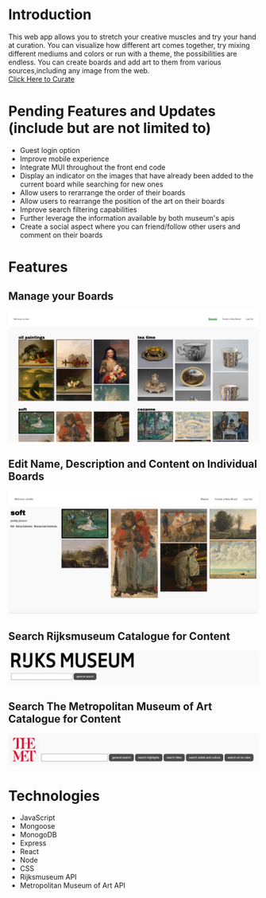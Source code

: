 # Introduction 

This web app allows you to stretch your creative muscles and try your hand at curation. You can visualize how different art comes together, try mixing different mediums and colors or run with a theme, the possibilities are endless. You can create boards and add art to them from various sources,including any image from the web.  
[Click Here to Curate](https://art-collector.herokuapp.com/)

# Pending Features and Updates (include but are not limited to)
* Guest login option
* Improve mobile experience 
* Integrate MUI throughout the front end code 
* Display an indicator on the images that have already been added to the current board while searching for new ones
* Allow users to rerarrange the order of their boards
* Allow users to rearrange the position of the art on their boards
* Improve search filtering capabilities
* Further leverage the information available by both museum's apis
* Create a social aspect where you can friend/follow other users and comment on their boards

# Features
## Manage your Boards 
![home page](/public/screenshots/all-boards.png)
## Edit Name, Description and Content on Individual Boards
![show board](/public/screenshots/single-board.png)
## Search Rijksmuseum Catalogue for Content
![rijks search](/public/screenshots/rijks-search.png)
## Search The Metropolitan Museum of Art Catalogue for Content
![met search](/public/screenshots/met-search.png)

# Technologies 
* JavaScript
* Mongoose
* MonogoDB
* Express
* React
* Node
* CSS
* Rijksmuseum API
* Metropolitan Museum of Art API
